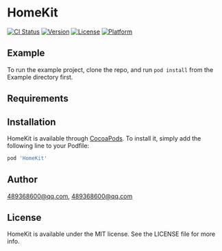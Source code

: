 # HomeKit

[![CI Status](http://img.shields.io/travis/489368600@qq.com/HomeKit.svg?style=flat)](https://travis-ci.org/489368600@qq.com/HomeKit)
[![Version](https://img.shields.io/cocoapods/v/HomeKit.svg?style=flat)](http://cocoapods.org/pods/HomeKit)
[![License](https://img.shields.io/cocoapods/l/HomeKit.svg?style=flat)](http://cocoapods.org/pods/HomeKit)
[![Platform](https://img.shields.io/cocoapods/p/HomeKit.svg?style=flat)](http://cocoapods.org/pods/HomeKit)

## Example

To run the example project, clone the repo, and run `pod install` from the Example directory first.

## Requirements

## Installation

HomeKit is available through [CocoaPods](http://cocoapods.org). To install
it, simply add the following line to your Podfile:

```ruby
pod 'HomeKit'
```

## Author

489368600@qq.com, 489368600@qq.com

## License

HomeKit is available under the MIT license. See the LICENSE file for more info.

